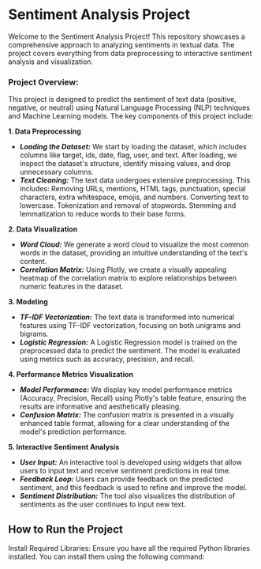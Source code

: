 # Sentiment Analysis Project
Welcome to the Sentiment Analysis Project! This repository showcases a comprehensive approach to analyzing sentiments in textual data. The project covers everything from data preprocessing to interactive sentiment analysis and visualization.

### Project Overview:
This project is designed to predict the sentiment of text data (positive, negative, or neutral) using Natural Language Processing (NLP) techniques and Machine Learning models. The key components of this project include:

**1. Data Preprocessing**
- ***Loading the Dataset:*** We start by loading the dataset, which includes columns like target, ids, date, flag, user, and text. After loading, we inspect the dataset's structure, identify missing values, and drop unnecessary columns.
- ***Text Cleaning:*** The text data undergoes extensive preprocessing. This includes:
Removing URLs, mentions, HTML tags, punctuation, special characters, extra whitespace, emojis, and numbers.
Converting text to lowercase.
Tokenization and removal of stopwords.
Stemming and lemmatization to reduce words to their base forms.

**2. Data Visualization**
- ***Word Cloud:*** We generate a word cloud to visualize the most common words in the dataset, providing an intuitive understanding of the text's content.
- ***Correlation Matrix:*** Using Plotly, we create a visually appealing heatmap of the correlation matrix to explore relationships between numeric features in the dataset.

**3. Modeling**
- ***TF-IDF Vectorization:*** The text data is transformed into numerical features using TF-IDF vectorization, focusing on both unigrams and bigrams.
- ***Logistic Regression:*** A Logistic Regression model is trained on the preprocessed data to predict the sentiment. The model is evaluated using metrics such as accuracy, precision, and recall.

**4. Performance Metrics Visualization**
- ***Model Performance:*** We display key model performance metrics (Accuracy, Precision, Recall) using Plotly's table feature, ensuring the results are informative and aesthetically pleasing.
- ***Confusion Matrix:*** The confusion matrix is presented in a visually enhanced table format, allowing for a clear understanding of the model's prediction performance.

**5. Interactive Sentiment Analysis**
- ***User Input:*** An interactive tool is developed using widgets that allow users to input text and receive sentiment predictions in real time.
- ***Feedback Loop:*** Users can provide feedback on the predicted sentiment, and this feedback is used to refine and improve the model.
- ***Sentiment Distribution:*** The tool also visualizes the distribution of sentiments as the user continues to input new text.

## How to Run the Project
Install Required Libraries: Ensure you have all the required Python libraries installed. You can install them using the following command:
